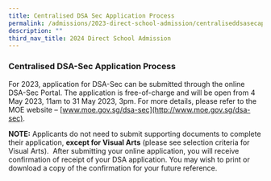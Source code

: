 ```yaml
---
title: Centralised DSA Sec Application Process
permalink: /admissions/2023-direct-school-admission/centraliseddsasecapplicationprocess/
description: ""
third_nav_title: 2024 Direct School Admission
---
```

### **Centralised DSA-Sec Application Process**

For 2023, application for DSA-Sec can be submitted through the online DSA-Sec Portal. The application is free-of-charge and will be open from 4 May 2023, 11am to 31 May 2023, 3pm. For more details, please refer to the MOE website – [www.moe.gov.sg/dsa-sec](http://www.moe.gov.sg/dsa-sec).

**NOTE:** Applicants do not need to submit supporting documents to complete their application, **except for Visual Arts** (please see selection criteria for Visual Arts).  After submitting your online application, you will receive confirmation of receipt of your DSA application. You may wish to print or download a copy of the confirmation for your future reference.